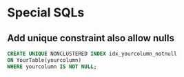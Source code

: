 # Special SQLs

## Add unique constraint also allow nulls

```sql
CREATE UNIQUE NONCLUSTERED INDEX idx_yourcolumn_notnull
ON YourTable(yourcolumn)
WHERE yourcolumn IS NOT NULL;
```

